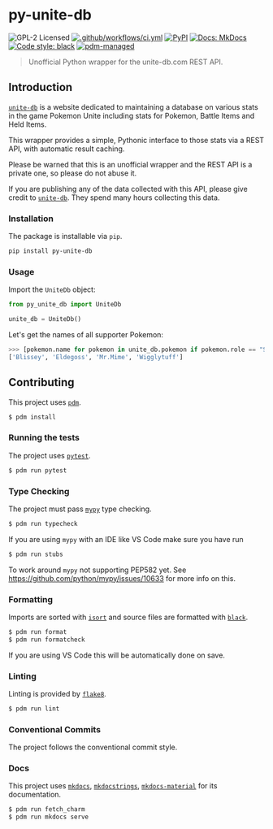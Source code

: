 # py-unite-db 

![GPL-2 Licensed](https://img.shields.io/badge/license-GPL--2-green)
[![.github/workflows/ci.yml](https://github.com/jaynewey/py-unite-db/actions/workflows/ci.yml/badge.svg)](https://github.com/jaynewey/py-unite-db/actions/workflows/ci.yml)
[![PyPI](https://img.shields.io/pypi/v/py-unite-db)](https://pypi.org/project/py-unite-db/)
[![Docs: MkDocs](https://img.shields.io/badge/docs-mkdocs-blue)](https://jaynewey.github.io/py-unite-db)
[![Code style: black](https://img.shields.io/badge/code%20style-black-000000.svg)](https://github.com/psf/black)
[![pdm-managed](https://img.shields.io/badge/pdm-managed-blueviolet)](https://pdm.fming.dev)

> Unofficial Python wrapper for the unite-db.com REST API.

## Introduction

[`unite-db`](https://unite-db.com/) is a website dedicated to maintaining a database on various stats in the game Pokemon Unite including stats for Pokemon, Battle Items and Held Items.

This wrapper provides a simple, Pythonic interface to those stats via a REST API, with automatic result caching.

Please be warned that this is an unofficial wrapper and the REST API is a private one, so please do not abuse it.

If you are publishing any of the data collected with this API, please give credit to [`unite-db`](https://unite-db.com/). They spend many hours collecting this data.

### Installation

The package is installable via `pip`.

```sh
pip install py-unite-db
```

### Usage

Import the `UniteDb` object:

```python
from py_unite_db import UniteDb

unite_db = UniteDb()
```

Let's get the names of all supporter Pokemon:

```python
>>> [pokemon.name for pokemon in unite_db.pokemon if pokemon.role == "Supporter"]
['Blissey', 'Eldegoss', 'Mr.Mime', 'Wigglytuff']
```

## Contributing

This project uses [`pdm`](https://pdm.fming.dev).

```sh
$ pdm install
```

### Running the tests

The project uses [`pytest`](https://docs.pytest.org/).

```sh
$ pdm run pytest
```

### Type Checking

The project must pass [`mypy`](http://www.mypy-lang.org/) type checking.

```sh
$ pdm run typecheck
```

If you are using `mypy` with an IDE like VS Code make sure you have run

```sh
$ pdm run stubs
```

To work around `mypy` not supporting PEP582 yet. See https://github.com/python/mypy/issues/10633 for more info on this.

### Formatting

Imports are sorted with [`isort`](https://pycqa.github.io/isort/) and source files are formatted with [`black`](https://github.com/psf/black).

```sh
$ pdm run format
$ pdm run formatcheck
```

If you are using VS Code this will be automatically done on save.

### Linting

Linting is provided by [`flake8`](github.com/pycqa/flake8).

```sh
$ pdm run lint
```

### Conventional Commits

The project follows the conventional commit style.

### Docs

This project uses [`mkdocs`](https://mkdocs.org), [`mkdocstrings`](https://github.com/mkdocstrings/mkdocstrings/), [`mkdocs-material`](https://squidfunk.github.io/mkdocs-material/) for its documentation.

```sh
$ pdm run fetch_charm
$ pdm run mkdocs serve
```
